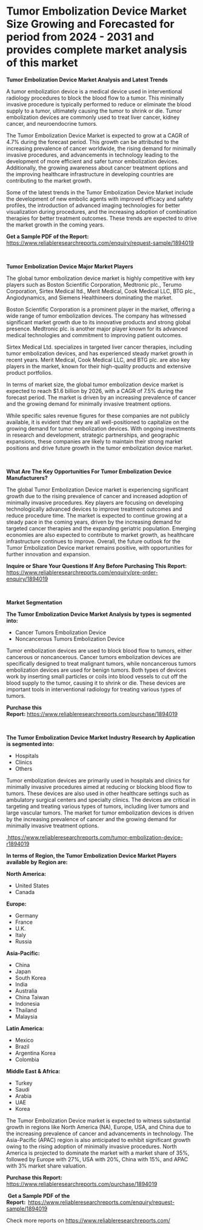 <p><h1>Tumor Embolization Device Market Size Growing and Forecasted for period from 2024 - 2031 and provides complete market analysis of this market</h1></p><p><strong>Tumor Embolization Device Market Analysis and Latest Trends</strong></p>
<p><p>A tumor embolization device is a medical device used in interventional radiology procedures to block the blood flow to a tumor. This minimally invasive procedure is typically performed to reduce or eliminate the blood supply to a tumor, ultimately causing the tumor to shrink or die. Tumor embolization devices are commonly used to treat liver cancer, kidney cancer, and neuroendocrine tumors.</p><p>The Tumor Embolization Device Market is expected to grow at a CAGR of 4.7% during the forecast period. This growth can be attributed to the increasing prevalence of cancer worldwide, the rising demand for minimally invasive procedures, and advancements in technology leading to the development of more efficient and safer tumor embolization devices. Additionally, the growing awareness about cancer treatment options and the improving healthcare infrastructure in developing countries are contributing to the market growth.</p><p>Some of the latest trends in the Tumor Embolization Device Market include the development of new embolic agents with improved efficacy and safety profiles, the introduction of advanced imaging technologies for better visualization during procedures, and the increasing adoption of combination therapies for better treatment outcomes. These trends are expected to drive the market growth in the coming years.</p></p>
<p><strong>Get a Sample PDF of the Report:&nbsp;</strong> <a href="https://www.reliableresearchreports.com/enquiry/request-sample/1894019">https://www.reliableresearchreports.com/enquiry/request-sample/1894019</a></p>
<p>&nbsp;</p>
<p><strong>Tumor Embolization Device Major Market Players</strong></p>
<p><p>The global tumor embolization device market is highly competitive with key players such as Boston Scientific Corporation, Medtronic plc., Terumo Corporation, Sirtex Medical ltd., Merit Medical, Cook Medical LLC, BTG plc., Angiodynamics, and Siemens Healthineers dominating the market.</p><p>Boston Scientific Corporation is a prominent player in the market, offering a wide range of tumor embolization devices. The company has witnessed significant market growth due to its innovative products and strong global presence. Medtronic plc. is another major player known for its advanced medical technologies and commitment to improving patient outcomes.</p><p>Sirtex Medical Ltd. specializes in targeted liver cancer therapies, including tumor embolization devices, and has experienced steady market growth in recent years. Merit Medical, Cook Medical LLC, and BTG plc. are also key players in the market, known for their high-quality products and extensive product portfolios.</p><p>In terms of market size, the global tumor embolization device market is expected to reach $1.6 billion by 2026, with a CAGR of 7.5% during the forecast period. The market is driven by an increasing prevalence of cancer and the growing demand for minimally invasive treatment options.</p><p>While specific sales revenue figures for these companies are not publicly available, it is evident that they are all well-positioned to capitalize on the growing demand for tumor embolization devices. With ongoing investments in research and development, strategic partnerships, and geographic expansions, these companies are likely to maintain their strong market positions and drive future growth in the tumor embolization device market.</p></p>
<p>&nbsp;</p>
<p><strong>What Are The Key Opportunities For Tumor Embolization Device Manufacturers?</strong></p>
<p><p>The global Tumor Embolization Device market is experiencing significant growth due to the rising prevalence of cancer and increased adoption of minimally invasive procedures. Key players are focusing on developing technologically advanced devices to improve treatment outcomes and reduce procedure time. The market is expected to continue growing at a steady pace in the coming years, driven by the increasing demand for targeted cancer therapies and the expanding geriatric population. Emerging economies are also expected to contribute to market growth, as healthcare infrastructure continues to improve. Overall, the future outlook for the Tumor Embolization Device market remains positive, with opportunities for further innovation and expansion.</p></p>
<p><strong>Inquire or Share Your Questions If Any Before Purchasing This Report:</strong> <a href="https://www.reliableresearchreports.com/enquiry/pre-order-enquiry/1894019">https://www.reliableresearchreports.com/enquiry/pre-order-enquiry/1894019</a></p>
<p>&nbsp;</p>
<p><strong>Market Segmentation</strong></p>
<p><strong>The Tumor Embolization Device Market Analysis by types is segmented into:</strong></p>
<p><ul><li>Cancer Tumors Embolization Device</li><li>Noncancerous Tumors Embolization Device</li></ul></p>
<p><p>Tumor embolization devices are used to block blood flow to tumors, either cancerous or noncancerous. Cancer tumors embolization devices are specifically designed to treat malignant tumors, while noncancerous tumors embolization devices are used for benign tumors. Both types of devices work by inserting small particles or coils into blood vessels to cut off the blood supply to the tumor, causing it to shrink or die. These devices are important tools in interventional radiology for treating various types of tumors.</p></p>
<p><strong>Purchase this Report:&nbsp;</strong><a href="https://www.reliableresearchreports.com/purchase/1894019">https://www.reliableresearchreports.com/purchase/1894019</a></p>
<p>&nbsp;</p>
<p><strong>The Tumor Embolization Device Market Industry Research by Application is segmented into:</strong></p>
<p><ul><li>Hospitals</li><li>Clinics</li><li>Others</li></ul></p>
<p><p>Tumor embolization devices are primarily used in hospitals and clinics for minimally invasive procedures aimed at reducing or blocking blood flow to tumors. These devices are also used in other healthcare settings such as ambulatory surgical centers and specialty clinics. The devices are critical in targeting and treating various types of tumors, including liver tumors and large vascular tumors. The market for tumor embolization devices is driven by the increasing prevalence of cancer and the growing demand for minimally invasive treatment options.</p></p>
<p><a href="https://www.reliableresearchreports.com/tumor-embolization-device-r1894019">&nbsp;https://www.reliableresearchreports.com/tumor-embolization-device-r1894019</a></p>
<p><strong>In terms of Region, the Tumor Embolization Device Market Players available by Region are:</strong></p>
<p>
    <p> <strong> North America: </strong>
        <ul>
            <li>United States</li>
            <li>Canada</li>
        </ul>
        </p> 
    <p> <strong> Europe: </strong>
        <ul>
            <li>Germany</li>
            <li>France</li>
            <li>U.K.</li>
            <li>Italy</li>
            <li>Russia</li>
        </ul>
        </p> 
    <p> <strong> Asia-Pacific: </strong>
        <ul>
            <li>China</li>
            <li>Japan</li>
            <li>South Korea</li>
            <li>India</li>
            <li>Australia</li>
            <li>China Taiwan</li>
            <li>Indonesia</li>
            <li>Thailand</li>
            <li>Malaysia</li>
        </ul>
        </p> 
    <p> <strong> Latin America: </strong>
        <ul>
            <li>Mexico</li>
            <li>Brazil</li>
            <li>Argentina Korea</li>
            <li>Colombia</li>
        </ul>
        </p> 
    <p> <strong> Middle East & Africa: </strong>
        <ul>
            <li>Turkey</li>
            <li>Saudi</li>
            <li>Arabia</li>
            <li>UAE</li>
            <li>Korea</li>
        </ul>
    </p>
    </p>
<p><p>The Tumor Embolization Device market is expected to witness substantial growth in regions like North America (NA), Europe, USA, and China due to the increasing prevalence of cancer and advancements in technology. The Asia-Pacific (APAC) region is also anticipated to exhibit significant growth owing to the rising adoption of minimally invasive procedures. North America is projected to dominate the market with a market share of 35%, followed by Europe with 27%, USA with 20%, China with 15%, and APAC with 3% market share valuation.</p></p>
<p><strong>Purchase this Report: </strong><a href="https://www.reliableresearchreports.com/purchase/1894019">https://www.reliableresearchreports.com/purchase/1894019</a></p>
<p>&nbsp;<strong>Get a Sample PDF of the Report:&nbsp;&nbsp;</strong><a href="https://www.reliableresearchreports.com/enquiry/request-sample/1894019">https://www.reliableresearchreports.com/enquiry/request-sample/1894019</a></p>
<p><strong></strong></p>
<p>Check more reports on <a href="https://www.reliableresearchreports.com/">https://www.reliableresearchreports.com/</a></p>